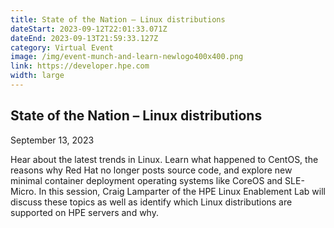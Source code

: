 ```yaml
---
title: State of the Nation – Linux distributions
dateStart: 2023-09-12T22:01:33.071Z
dateEnd: 2023-09-13T21:59:33.127Z
category: Virtual Event
image: /img/event-munch-and-learn-newlogo400x400.png
link: https://developer.hpe.com
width: large
---
```

## State of the Nation – Linux distributions
September 13, 2023

Hear about the latest trends in Linux. Learn what happened to CentOS, the reasons why Red Hat no longer posts source code, and explore new minimal container deployment operating systems like CoreOS and SLE-Micro. In this session, Craig Lamparter of the HPE Linux Enablement Lab will discuss these topics as well as identify which Linux distributions are supported on HPE servers and why.
